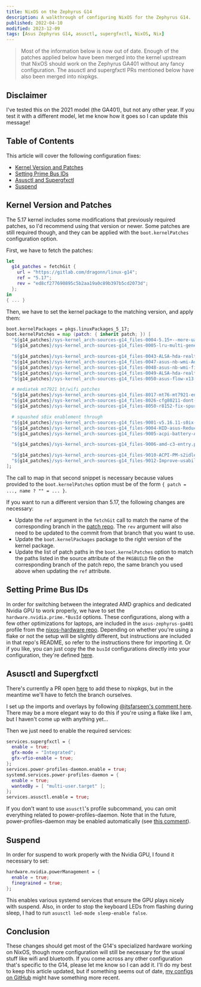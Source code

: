 ```yaml
---
title: NixOS on the Zephyrus G14
description: A walkthrough of configuring NixOS for the Zephyrus G14.
published: 2022-04-10
modified: 2023-12-09
tags: [Asus Zephyrus G14, asusctl, supergfxctl, NixOS, Nix]
---
```


<!-- cspell:ignore zephyrus asusctl supergfxctl pkgs uarches ALSA realtek mediatek wifi dont faili pstate PKGBUILD nixos nixpkgs itsfarseen vfio finegrained -->

> Most of the information below is now out of date. Enough of the patches applied below have been merged into the kernel upstream that NixOS should work on the Zephyrus GA401 without any fancy configuration. The asusctl and supergfxctl PRs mentioned below have also been merged into nixpkgs.

## Disclaimer

I've tested this on the 2021 model (the GA401), but not any other year. If you test it with a different model, let me know how it goes so I can update this message!

## Table of Contents

This article will cover the following configuration fixes:

- [Kernel Version and Patches](#kernel-version-and-patches)
- [Setting Prime Bus IDs](setting-prime-bus-ids)
- [Asusctl and Supergfxctl](asusctl-and-supergfxctl)
- [Suspend](#suspend)

## Kernel Version and Patches

The 5.17 kernel includes some modifications that previously required patches, so I'd recommend using that version or newer. Some patches are still required though, and they can be applied with the `boot.kernelPatches` configuration option.

First, we have to fetch the patches:

```nix
let
  g14_patches = fetchGit {
    url = "https://gitlab.com/dragonn/linux-g14";
    ref = "5.17";
    rev = "ed8cf277690895c5b2aa19a0c89b397b5cd2073d";
  };
in
{ ... }
```

Then, we have to set the kernel package to the matching version, and apply them:

```nix
boot.kernelPackages = pkgs.linuxPackages_5_17;
boot.kernelPatches = map (patch: { inherit patch; }) [
  "${g14_patches}/sys-kernel_arch-sources-g14_files-0004-5.15+--more-uarches-for-kernel.patch"
  "${g14_patches}/sys-kernel_arch-sources-g14_files-0005-lru-multi-generational.patch"

  "${g14_patches}/sys-kernel_arch-sources-g14_files-0043-ALSA-hda-realtek-Fix-speakers-not-working-on-Asus-Fl.patch"
  "${g14_patches}/sys-kernel_arch-sources-g14_files-0047-asus-nb-wmi-Add-tablet_mode_sw-lid-flip.patch"
  "${g14_patches}/sys-kernel_arch-sources-g14_files-0048-asus-nb-wmi-fix-tablet_mode_sw_int.patch"
  "${g14_patches}/sys-kernel_arch-sources-g14_files-0049-ALSA-hda-realtek-Add-quirk-for-ASUS-M16-GU603H.patch"
  "${g14_patches}/sys-kernel_arch-sources-g14_files-0050-asus-flow-x13-support_sw_tablet_mode.patch"

  # mediatek mt7921 bt/wifi patches
  "${g14_patches}/sys-kernel_arch-sources-g14_files-8017-mt76-mt7921-enable-VO-tx-aggregation.patch"
  "${g14_patches}/sys-kernel_arch-sources-g14_files-8026-cfg80211-dont-WARN-if-a-self-managed-device.patch"
  "${g14_patches}/sys-kernel_arch-sources-g14_files-8050-r8152-fix-spurious-wakeups-from-s0i3.patch"

  # squashed s0ix enablement through
  "${g14_patches}/sys-kernel_arch-sources-g14_files-9001-v5.16.11-s0ix-patch-2022-02-23.patch"
  "${g14_patches}/sys-kernel_arch-sources-g14_files-9004-HID-asus-Reduce-object-size-by-consolidating-calls.patch"
  "${g14_patches}/sys-kernel_arch-sources-g14_files-9005-acpi-battery-Always-read-fresh-battery-state-on-update.patch"

  "${g14_patches}/sys-kernel_arch-sources-g14_files-9006-amd-c3-entry.patch"

  "${g14_patches}/sys-kernel_arch-sources-g14_files-9010-ACPI-PM-s2idle-Don-t-report-missing-devices-as-faili.patch"
  "${g14_patches}/sys-kernel_arch-sources-g14_files-9012-Improve-usability-for-amd-pstate.patch"
];
```

The call to map in that second snippet is necessary because values provided to the `boot.kernelPatches` option must be of the form `{ patch = ..., name ? "" = ... }`.

If you want to run a different version than 5.17, the following changes are necessary:

- Update the `ref` argument in the `fetchGit` call to match the name of the corresponding branch in the [patch repo](https://gitlab.com/dragonn/linux-g14). The `rev` argument will also need to be updated to the commit from that branch that you want to use.
- Update the `boot.kernelPackages` package to the right version of the kernel package.
- Update the list of patch paths in the `boot.kernelPatches` option to match the paths listed in the source attribute of the `PKGBUILD` file on the corresponding branch of the patch repo, the same branch you used above when updating the `ref` attribute.

## Setting Prime Bus IDs

In order for switching between the integrated AMD graphics and dedicated Nvidia GPU to work properly, we have to set the `hardware.nvidia.prime.*BusId` options. These configurations, along with a few other optimizations for laptops, are included in the `asus-zephyrus-ga401` profile from the [nixos-hardware repo](https://github.com/NixOS/nixos-hardware). Depending on whether you're using a flake or not the setup will be slightly different, but instructions are included in that repo's README, so refer to the instructions there for importing it. Or if you like, you can just copy the the `busId` configurations directly into your configuration, they're defined [here](https://github.com/NixOS/nixos-hardware/blob/master/asus/zephyrus/ga401/default.nix).

## Asusctl and Supergfxctl

There's currently a PR open [here](https://github.com/NixOS/nixpkgs/pull/147786) to add these to nixpkgs, but in the meantime we'll have to fetch the branch ourselves.

I set up the imports and overlays by following [@itsfarseen's comment here](https://github.com/NixOS/nixpkgs/pull/147786#issuecomment-1068804835). There may be a more elegant way to do this if you're using a flake like I am, but I haven't come up with anything yet...

Then we just need to enable the required services:

```nix
services.supergfxctl = {
  enable = true;
  gfx-mode = "Integrated";
  gfx-vfio-enable = true;
};
services.power-profiles-daemon.enable = true;
systemd.services.power-profiles-daemon = {
  enable = true;
  wantedBy = [ "multi-user.target" ];
};
services.asusctl.enable = true;
```

If you don't want to use `asusctl`'s profile subcommand, you can omit everything related to power-profiles-daemon. Note that in the future, power-profiles-daemon may be enabled automatically (see [this comment](https://github.com/NixOS/nixpkgs/pull/147786#issuecomment-1092347132)).

## Suspend

In order for suspend to work properly with the Nvidia GPU, I found it necessary to set:

```nix
hardware.nvidia.powerManagement = {
  enable = true;
  finegrained = true;
};
```

This enables various systemd services that ensure the GPU plays nicely with suspend. Also, in order to stop the keyboard LEDs from flashing during sleep, I had to run `asusctl led-mode sleep-enable false`.

## Conclusion

These changes should get most of the G14's specialized hardware working on NixOS, though more configuration will still be necessary for the usual stuff like wifi and bluetooth. If you come across any other configuration that's specific to the G14, please let me know so I can add it. I'll do my best to keep this article updated, but if something seems out of date, [my configs on GitHub](https://github.com/mtoohey31/infra) might have something more recent.
